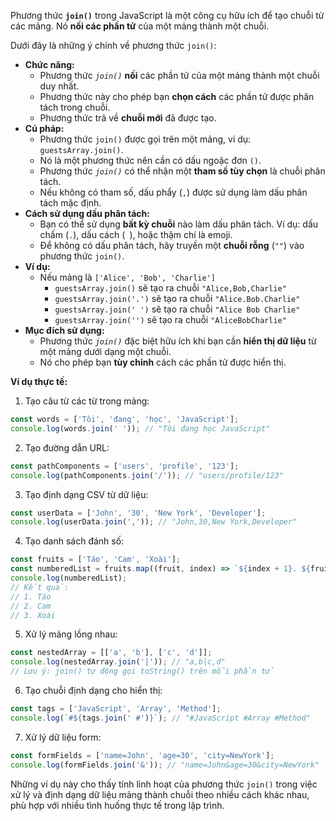 Phương thức **`join()`** trong JavaScript là một công cụ hữu ích để tạo chuỗi từ các mảng. Nó **nối các phần tử** của một mảng thành một chuỗi.

Dưới đây là những ý chính về phương thức `join()`:
*   **Chức năng:**
    *   Phương thức *`join()`* **nối** các phần tử của một mảng thành một chuỗi duy nhất.
    *   Phương thức này cho phép bạn **chọn cách** các phần tử được phân tách trong chuỗi.
    *   Phương thức trả về **chuỗi mới** đã được tạo.
*   **Cú pháp:**
    *   Phương thức `join()` được gọi trên một mảng, ví dụ: `guestsArray.join()`.
    *   Nó là một phương thức nên cần có dấu ngoặc đơn `()`.
    *   Phương thức *`join()`* có thể nhận một **tham số tùy chọn** là chuỗi phân tách.
    *   Nếu không có tham số, dấu phẩy (`,`) được sử dụng làm dấu phân tách mặc định.
*   **Cách sử dụng dấu phân tách:**
    *   Bạn có thể sử dụng **bất kỳ chuỗi** nào làm dấu phân tách. Ví dụ: dấu chấm (`.`), dấu cách (` `), hoặc thậm chí là emoji.
    *   Để không có dấu phân tách, hãy truyền một **chuỗi rỗng** (`""`) vào phương thức `join()`.
*   **Ví dụ:**
    *   Nếu mảng là `['Alice', 'Bob', 'Charlie']`
        *   `guestsArray.join()` sẽ tạo ra chuỗi `"Alice,Bob,Charlie"`
        *   `guestsArray.join('.')` sẽ tạo ra chuỗi `"Alice.Bob.Charlie"`
        *   `guestsArray.join(' ')` sẽ tạo ra chuỗi `"Alice Bob Charlie"`
        *   `guestsArray.join('')` sẽ tạo ra chuỗi `"AliceBobCharlie"`
*   **Mục đích sử dụng:**
    *   Phương thức *`join()`* đặc biệt hữu ích khi bạn cần **hiển thị dữ liệu** từ một mảng dưới dạng một chuỗi.
    *   Nó cho phép bạn **tùy chỉnh** cách các phần tử được hiển thị.

**Ví dụ thực tế:**

1. Tạo câu từ các từ trong mảng:
```javascript
const words = ['Tôi', 'đang', 'học', 'JavaScript'];
console.log(words.join(' ')); // "Tôi đang học JavaScript"
```

2. Tạo đường dẫn URL:
```javascript
const pathComponents = ['users', 'profile', '123'];
console.log(pathComponents.join('/')); // "users/profile/123"
```

3. Tạo định dạng CSV từ dữ liệu:
```javascript
const userData = ['John', '30', 'New York', 'Developer'];
console.log(userData.join(',')); // "John,30,New York,Developer"
```

4. Tạo danh sách đánh số:
```javascript
const fruits = ['Táo', 'Cam', 'Xoài'];
const numberedList = fruits.map((fruit, index) => `${index + 1}. ${fruit}`).join('\n');
console.log(numberedList);
// Kết quả:
// 1. Táo
// 2. Cam
// 3. Xoài
```

5. Xử lý mảng lồng nhau:
```javascript
const nestedArray = [['a', 'b'], ['c', 'd']];
console.log(nestedArray.join('|')); // "a,b|c,d"
// Lưu ý: join() tự động gọi toString() trên mỗi phần tử
```

6. Tạo chuỗi định dạng cho hiển thị:
```javascript
const tags = ['JavaScript', 'Array', 'Method'];
console.log(`#${tags.join(' #')}`); // "#JavaScript #Array #Method"
```

7. Xử lý dữ liệu form:
```javascript
const formFields = ['name=John', 'age=30', 'city=NewYork'];
console.log(formFields.join('&')); // "name=John&age=30&city=NewYork"
```

Những ví dụ này cho thấy tính linh hoạt của phương thức `join()` trong việc xử lý và định dạng dữ liệu mảng thành chuỗi theo nhiều cách khác nhau, phù hợp với nhiều tình huống thực tế trong lập trình.